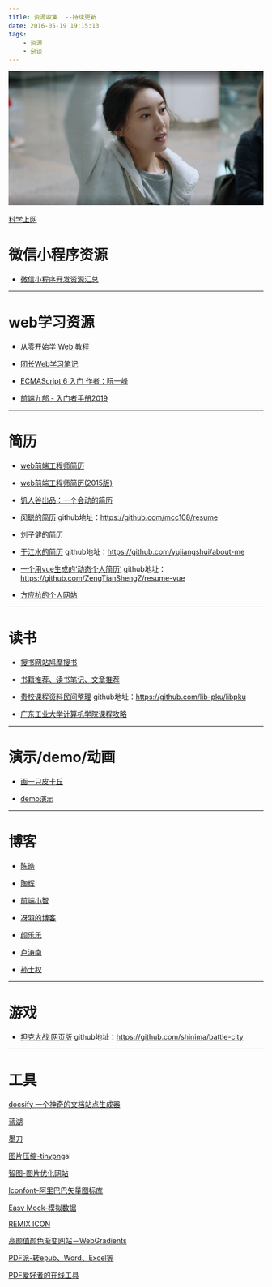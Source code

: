 ```yaml
---
title: 资源收集  --持续更新
date: 2016-05-19 19:15:13
tags:
	- 资源 
	- 杂谈
---
```




![](/assets/blogImg/gaolu.png)


[科学上网](https://haoel.github.io/)

# 微信小程序资源

- [微信小程序开发资源汇总](https://github.com/nanwangjkl/awesome-wechat-weapp) 

----

# web学习资源

- [从零开始学 Web 教程](https://daotin.github.io/)

<!--more-->

- [团长Web学习笔记](https://github.com/qianguyihao/Web)

- [ECMAScript 6 入门 作者：阮一峰](http://es6.ruanyifeng.com/)

- [前端九部 - 入门者手册2019](https://www.yuque.com/fe9/basic)

----

# 简历

- [web前端工程师简历](http://www.flqin.com/)

- [web前端工程师简历(2015版)](http://www.flqin.com/2015/)

- [饥人谷出品：一个会动的简历](https://jirengu-inc.github.io/animating-resume/public/)

- [闵聪的简历](https://resume.congm.in/)   github地址：https://github.com/mcc108/resume

- [刘子健的简历](https://resume.lxxyx.cn/)

- [于江水的简历](http://yujiangshui.github.io/about-me/)  github地址：https://github.com/yujiangshui/about-me

- [一个用vue生成的‘动态个人简历’](https://zengtianshengz.github.io/blog/resume-vue/)  github地址：https://github.com/ZengTianShengZ/resume-vue

- [方应杭的个人网站](https://fangyinghang.com/)

----

# 读书

- [搜书网站鸠摩搜书](https://www.jiumodiary.com/)

- [书籍推荐、读书笔记、文章推荐](https://github.com/qianguyihao/Books)

- [贵校课程资料民间整理](https://lib-pku.github.io/)   github地址：https://github.com/lib-pku/libpku

- [广东工业大学计算机学院课程攻略](https://brenner8023.github.io/gdut-course/)

----

# 演示/demo/动画

- [画一只皮卡丘](https://fangyinghang.com/make-a-pikachu/)

- [demo演示](https://gdufedu.github.io/)

----

# 博客

- [陈皓](https://coolshell.cn/)

- [陶辉](http://www.taohui.pub/)

- [前端小智](https://github.com/qq449245884/xiaozhi)

- [冴羽的博客](https://github.com/mqyqingfeng/Blog)

- [颜乐乐](https://github.com/yanlele/node-index)

- [卢涛南](https://lutaonan.com/)

- [孙士权](https://imsun.net/)
----

# 游戏
- [坦克大战 网页版](https://battle-city.js.org/#/) github地址：https://github.com/shinima/battle-city

----

# 工具

[docsify  一个神奇的文档站点生成器](https://docsify.js.org/#/)

[蓝湖](https://lanhuapp.com/)

[墨刀](https://modao.cc)

[图片压缩-tinypng](https://tinypng.com/)ai

[智图-图片优化网站](https://zhitu.isux.us/)

[Iconfont-阿里巴巴矢量图标库](https://www.iconfont.cn/)

[Easy Mock-模拟数据](https://www.easy-mock.com/)

[REMIX ICON](https://remixicon.com/)

[高颜值颜色渐变网站－WebGradients](https://webgradients.com/)

[PDF派-转epub、Word、Excel等](https://www.pdfpai.com/)

[PDF爱好者的在线工具](https://www.ilovepdf.com/zh-cn)

